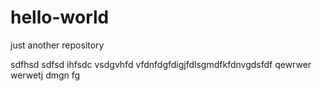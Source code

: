 # hello-world
just another repository


sdfhsd  sdfsd ihfsdc vsdgvhfd  vfdnfdgfdigjfdlsgmdfkfdnvgdsfdf
qewrwer werwetj dmgn fg
